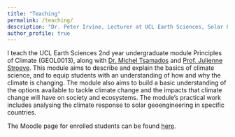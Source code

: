 ```yaml
---
title: "Teaching"
permalink: /teaching/
description: "Dr. Peter Irvine, Lecturer at UCL Earth Sciences, Solar Geoengineering Researcher"
author_profile: true
---
```


I teach the UCL Earth Sciences 2nd year undergraduate module Principles of Climate (GEOL0013), along with [Dr. Michel Tsamados](https://www.ucl.ac.uk/earth-sciences/people/academic/dr-michel-tsamados) and [Prof. Julienne Stroeve](https://www.ucl.ac.uk/earth-sciences/people/academic/prof-julienne-stroeve). This module aims to describe and explain the basics of climate science, and to equip students with an understanding of how and why the climate is changing. The module also aims to build a basic understanding of the options available to tackle climate change and the impacts that climate change will have on society and ecosystems. The module’s practical work includes analysing the climate response to solar geoengineering in specific countries.

The Moodle page for enrolled students can be found [here](https://moodle.ucl.ac.uk/course/view.php?id=1850).
